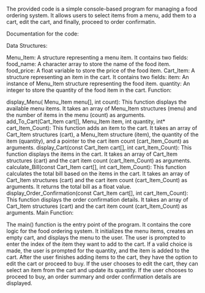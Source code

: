 The provided code is a simple console-based program for managing a food ordering system. It allows users to select items from a menu, add them to a cart, edit the cart, and finally, proceed to order confirmatin.

Documentation for the code:

Data Structures:

Menu_Item: A structure representing a menu item. It contains two fields:
food_name: A character array to store the name of the food item.
food_price: A float variable to store the price of the food item.
Cart_Item: A structure representing an item in the cart. It contains two fields:
item: An instance of Menu_Item structure representing the food item.
quantity: An integer to store the quantity of the food item in the cart.
Function:

display_Menu( Menu_Item menu[], int count): This function displays the available menu items. It takes an array of Menu_Item structures (menu) and the number of items in the menu (count) as arguments.
add_To_Cart(Cart_Item cart[], Menu_Item item, int quantity, int* cart_Item_Count): This function adds an item to the cart. It takes an array of Cart_Item structures (cart), a Menu_Item structure (item), the quantity of the item (quantity), and a pointer to the cart item count (cart_Item_Count) as arguments.
display_Cart(const Cart_Item cart[], int cart_Item_Count): This function displays the items in the cart. It takes an array of Cart_Item structures (cart) and the cart item count (cart_Item_Count) as arguments.
calculate_Bill(const Cart_Item cart[], int cart_Item_Count): This function calculates the total bill based on the items in the cart. It takes an array of Cart_Item structures (cart) and the cart item count (cart_Item_Count) as arguments. It returns the total bill as a float value.
display_Order_Confirmation(const Cart_Item cart[], int cart_Item_Count): This function displays the order confirmation details. It takes an array of Cart_Item structures (cart) and the cart item count (cart_Item_Count) as arguments.
Main Function:

The main() function is the entry point of the program. It contains the core logic for the food ordering system.
It initializes the menu items, creates an empty cart, and displays the menu to the user.
The user is prompted to enter the index of the item they want to add to the cart. If a valid choice is made, the user is prompted for the quantity, and the item is added to the cart.
After the user finishes adding items to the cart, they have the option to edit the cart or proceed to buy.
If the user chooses to edit the cart, they can select an item from the cart and update its quantity.
If the user chooses to proceed to buy, an order summary and order confirmation details are displayed.
